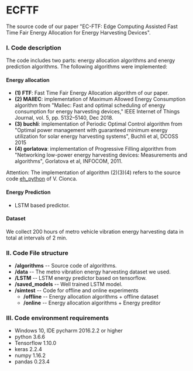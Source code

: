 # ECFTF
The source code of our paper "EC-FTF: Edge Computing Assisted Fast Time Fair Energy Allocation for Energy Harvesting Devices". 

### I. Code description
The code includes two parts: energy allocation algorithms and energy prediction algorithms. The following algorithms were implemented:
#### Energy allocation 
* **(1) FTF**: Fast Time Fair Energy Allocation algorithm of our paper.
* **(2) MAllEC**: implementation of Maximum Allowed Energy Consumption algorithm from "Mallec: Fast and optimal scheduling of energy consumption for energy harvesting devices," IEEE Internet of Things Journal, vol. 5, pp. 5132–5140, Dec 2018.
* **(3) buchli**: implementation of Periodic Optimal Control algorithm from "Optimal power management with guaranteed minimum energy utilization for solar energy harvesting systems", Buchli et al, DCOSS 2015
* **(4) gorlatova**: implementation of Progressive Filling algorithm from "Networking low-power energy harvesting devices: Measurements and algorithms", Gorlatova et al, INFOCOM, 2011.

Attention: The implementation of algorithm (2)(3)(4) refers to the source code [eh_python](https://github.com/victorcionca/eh_python) of V. Cionca. 

#### Energy Prediction
* LSTM based predictor.

#### Dataset
We collect 200 hours of metro vehicle vibration energy harvesting data in total at intervals of 2 min.


### II. Code File structure
* **/algorithms** -- Source code of algorithms.
* **/data** -- The metro vibration energy harvesting dataset we used.
* **/LSTM** -- LSTM energy predictor based on tensorflow.
* **/saved_models** -- Well trained LSTM model.
* **/simtest** -- Code for offline and online experiments
  * **/offline** -- Energy allocation algorithms + offline dataset
  * **/online** -- Energy allocation algorithms + Energy preditor
  
 ### III. Code environment requirements
 * Windows 10, IDE pycharm 2016.2.2 or higher
 * python 3.6.6
 * Tensorflow 1.10.0
 * keras 2.2.4
 * numpy 1.16.2
 * pandas 0.23.4
 
